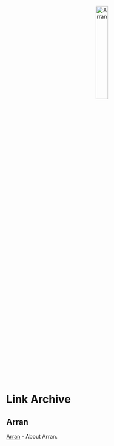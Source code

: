 <p align="center">
    <img src="https://github.com/Pianomen/solo/blob/master/archive2-beta-v1.0-bcp/w256h2561380453904Leaf256x25632.png" alt="Arran" width="25%" height="25%" />
</p>



# Link Archive 

## Arran

[Arran](https://en.wikipedia.org/wiki/Arran_(Caucasus)) - About Arran. 
